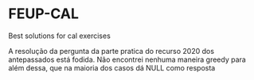 # FEUP-CAL
Best solutions for cal exercises



A resolução da pergunta da parte pratica do recurso 2020 dos antepassados está fodida. Não encontrei nenhuma maneira greedy para além dessa, 
que na maioria dos casos dá NULL como resposta
